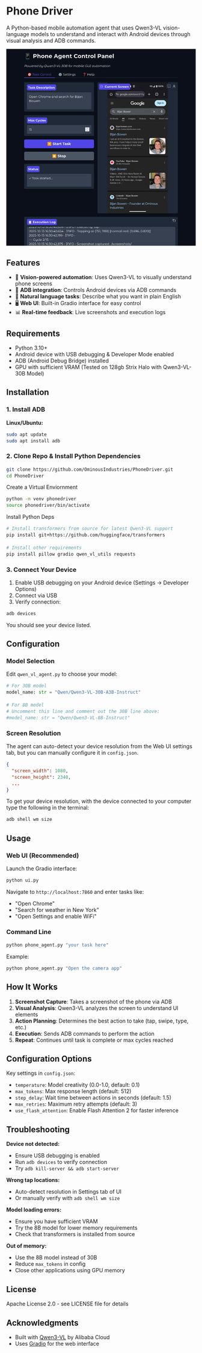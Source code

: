 # Phone Driver

A Python-based mobile automation agent that uses Qwen3-VL vision-language models to understand and interact with Android devices through visual analysis and ADB commands.

<p align="center">
  <img src="Images/PhoneDriver.png" width="600" alt="Phone Driver Demo">
</p>

## Features

- 🤖 **Vision-powered automation**: Uses Qwen3-VL to visually understand phone screens
- 📱 **ADB integration**: Controls Android devices via ADB commands
- 🎯 **Natural language tasks**: Describe what you want in plain English
- 🖥️ **Web UI**: Built-in Gradio interface for easy control
- 📊 **Real-time feedback**: Live screenshots and execution logs

## Requirements

- Python 3.10+
- Android device with USB debugging & Developer Mode enabled
- ADB (Android Debug Bridge) installed
- GPU with sufficient VRAM (Tested on 128gb Strix Halo with Qwen3-VL-30B Model) 

## Installation

### 1. Install ADB

**Linux/Ubuntu:**
```bash
sudo apt update
sudo apt install adb
```
### 2. Clone Repo & Install Python Dependencies

```bash
git clone https://github.com/OminousIndustries/PhoneDriver.git
cd PhoneDriver
```
Create a Virtual Enviornment

```bash
python -m venv phonedriver
source phonedriver/bin/activate
```
Install Python Deps

```bash
# Install transformers from source for latest Qwen3-VL support
pip install git+https://github.com/huggingface/transformers

# Install other requirements
pip install pillow gradio qwen_vl_utils requests
```

### 3. Connect Your Device

1. Enable USB debugging on your Android device (Settings → Developer Options)
2. Connect via USB
3. Verify connection:
```bash
adb devices
```
You should see your device listed.

## Configuration

### Model Selection

Edit `qwen_vl_agent.py` to choose your model:

```python
# For 30B model
model_name: str = "Qwen/Qwen3-VL-30B-A3B-Instruct"

# For 8B model 
# Uncomment this line and comment out the 30B line above:
#model_name: str = "Qwen/Qwen3-VL-8B-Instruct"
```

### Screen Resolution

The agent can auto-detect your device resolution from the Web UI settings tab, but you can manually configure it in `config.json`.

```json
{
  "screen_width": 1080,
  "screen_height": 2340,
  ...
}
```

To get your device resolution, with the device connected to your computer type the following in the terminal: 
```bash
adb shell wm size
```

## Usage

### Web UI (Recommended)

Launch the Gradio interface:

```bash
python ui.py
```

Navigate to `http://localhost:7860` and enter tasks like:
- "Open Chrome"
- "Search for weather in New York"
- "Open Settings and enable WiFi"

### Command Line

```bash
python phone_agent.py "your task here"
```

Example:
```bash
python phone_agent.py "Open the camera app"
```

## How It Works

1. **Screenshot Capture**: Takes a screenshot of the phone via ADB
2. **Visual Analysis**: Qwen3-VL analyzes the screen to understand UI elements
3. **Action Planning**: Determines the best action to take (tap, swipe, type, etc.)
4. **Execution**: Sends ADB commands to perform the action
5. **Repeat**: Continues until task is complete or max cycles reached

## Configuration Options

Key settings in `config.json`:

- `temperature`: Model creativity (0.0-1.0, default: 0.1)
- `max_tokens`: Max response length (default: 512)
- `step_delay`: Wait time between actions in seconds (default: 1.5)
- `max_retries`: Maximum retry attempts (default: 3)
- `use_flash_attention`: Enable Flash Attention 2 for faster inference

## Troubleshooting

**Device not detected:**
- Ensure USB debugging is enabled
- Run `adb devices` to verify connection
- Try `adb kill-server && adb start-server`

**Wrong tap locations:**
- Auto-detect resolution in Settings tab of UI
- Or manually verify with `adb shell wm size`

**Model loading errors:**
- Ensure you have sufficient VRAM
- Try the 8B model for lower memory requirements
- Check that transformers is installed from source

**Out of memory:**
- Use the 8B model instead of 30B
- Reduce `max_tokens` in config
- Close other applications using GPU memory

## License

Apache License 2.0 - see LICENSE file for details

## Acknowledgments

- Built with [Qwen3-VL](https://github.com/QwenLM/Qwen-VL) by Alibaba Cloud
- Uses [Gradio](https://gradio.app/) for the web interface
